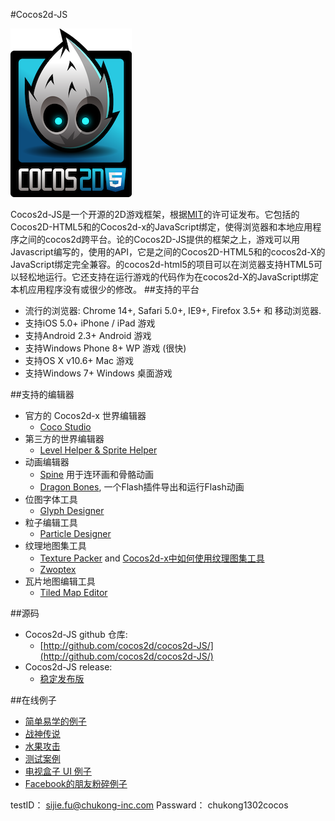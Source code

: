 #Cocos2d-JS

![xx](res/2dh5-logo.png)


Cocos2d-JS是一个开源的2D游戏框架，根据[MIT](http://en.wikipedia.org/wiki/MIT_License)的许可证发布。它包括的Cocos2D-HTML5和的Cocos2d-x的JavaScript绑定，使得浏览器和本地应用程序之间的cocos2d跨平台。论的Cocos2D-JS提供的框架之上，游戏可以用Javascript编写的，使用的API，它是之间的Cocos2D-HTML5和的cocos2d-X的JavaScript绑定完全兼容。的cocos2d-html5的项目可以在浏览器支持HTML5可以轻松地运行。它还支持在运行游戏的代码作为在cocos2d-X的JavaScript绑定本机应用程序没有或很少的修改。
##支持的平台

- 流行的浏览器: Chrome 14+, Safari 5.0+, IE9+, Firefox 3.5+ 和 移动浏览器.
- 支持iOS 5.0+  iPhone / iPad 游戏
- 支持Android 2.3+  Android 游戏
- 支持Windows Phone 8+  WP 游戏 (很快)
- 支持OS X v10.6+  Mac 游戏
- 支持Windows 7+  Windows 桌面游戏

##支持的编辑器

- 官方的 Cocos2d-x 世界编辑器
	- [Coco Studio](http://www.cocos2d-x.org/wiki/CocoStudio)
- 第三方的世界编辑器
	- [Level Helper & Sprite Helper](http://www.gamedevhelper.com/)
- 动画编辑器
	- [Spine](http://esotericsoftware.com/) 用于连环画和骨骼动画
	- [Dragon Bones](http://dragonbones.github.io/), 一个Flash插件导出和运行Flash动画
- 位图字体工具
	- [Glyph Designer](http://71squared.com/en/glyphdesigner)
- 粒子编辑工具
	- [Particle Designer](http://71squared.com/particledesigner)
- 纹理地图集工具
	- [Texture Packer](http://www.codeandweb.com/texturepacker) and [Cocos2d-x中如何使用纹理图集工具](http://www.cocos2d-x.org/wiki/TexturePacker)
	- [Zwoptex](http://www.zwopple.com/zwoptex/)
- 瓦片地图编辑工具
	- [Tiled Map Editor](http://www.mapeditor.org/)

##源码

- Cocos2d-JS github 仓库:
	- [http://github.com/cocos2d/cocos2d-JS/](http://github.com/cocos2d/cocos2d-JS/)
- Cocos2d-JS release:
	- [稳定发布版](http://www.cocos2d-x.org/download)

##在线例子
- [简单易学的例子](http://cocos2d-x.org/npm/cocos2d-html5/index.html)
- [战神传说](http://www.cocos2d-x.org/MoonWarriors/index.html)
- [水果攻击](http://www.cocos2d-x.org/html5-samples/samples/games/FruitAttack/index.html)
- [测试案例](http://www.cocos2d-x.org/html5-samples/samples/tests/index.html)
- [电视盒子 UI 例子](http://cocos2d-x.org/tvbox/OttDemo/index.html)
- [Facebook的朋友粉碎例子](https://apps.facebook.com/cocossmashfriend/) 

testID： sijie.fu@chukong-inc.com Passward： chukong1302cocos